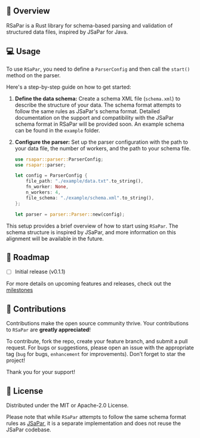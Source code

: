## 👋 Overview <a name="overview"></a>

RSaPar is a Rust library for schema-based parsing and validation of structured data files, inspired by JSaPar for Java.

## 💻 Usage <a name="usage"></a>

To use `RSaPar`, you need to define a `ParserConfig` and then call the `start()` method on the parser. 

Here's a step-by-step guide on how to get started:

1. **Define the data schema:** Create a schema XML file (`schema.xml`) to describe the structure of your data. The schema format attempts to follow the same rules as JSaPar's schema format. Detailed documentation on the support and compatibility with the JSaPar schema format in RSaPar will be provided soon. An example schema can be found in the `example` folder.

2. **Configure the parser:** Set up the parser configuration with the path to your data file, the number of workers, and the path to your schema file.

    ```rust
    use rsapar::parser::ParserConfig;
    use rsapar::parser;

    let config = ParserConfig {
        file_path: "./example/data.txt".to_string(),
        fn_worker: None,
        n_workers: 4,
        file_schema: "./example/schema.xml".to_string(),
    };

    let parser = parser::Parser::new(config);
    ```

This setup provides a brief overview of how to start using `RSaPar`. The schema structure is inspired by JSaPar, and more information on this alignment will be available in the future.

## 🚀 Roadmap <a name="roadmap"></a>

- [ ] Initial release (v0.1.1)

For more details on upcoming features and releases, check out the [milestones](https://github.com/dertin/rsapar/milestones)


## 💫 Contributions <a name="contributions"></a>

Contributions make the open source community thrive. Your contributions to `RSaPar` are **greatly appreciated**!

To contribute, fork the repo, create your feature branch, and submit a pull request. For bugs or suggestions, please open an issue with the appropriate tag (`bug` for bugs, `enhancement` for improvements). Don’t forget to star the project!

Thank you for your support!

## 🪪 License <a name="license"></a>
Distributed under the MIT or Apache-2.0 License.

Please note that while `RSaPar` attempts to follow the same schema format rules as [JSaPar](https://github.com/org-tigris-jsapar/jsapar), it is a separate implementation and does not reuse the JSaPar codebase.
